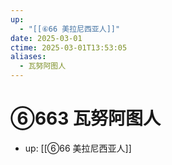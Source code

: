 ```yaml
---
up:
  - "[[⑥66 美拉尼西亚人]]"
date: 2025-03-01
ctime: 2025-03-01T13:53:05
aliases:
  - 瓦努阿图人
---
```


# ⑥663 瓦努阿图人

- up: [[⑥66 美拉尼西亚人]]
